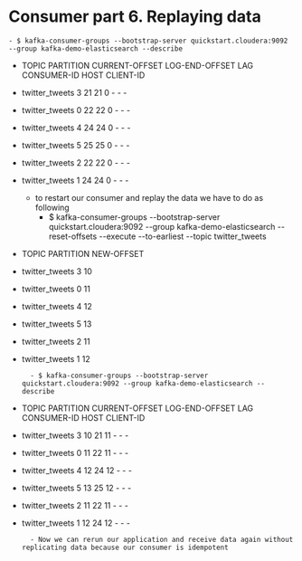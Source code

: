 # Consumer part 6. Replaying data

	- $ kafka-consumer-groups --bootstrap-server quickstart.cloudera:9092 --group kafka-demo-elasticsearch --describe

- TOPIC           PARTITION  CURRENT-OFFSET  LOG-END-OFFSET  LAG             CONSUMER-ID     HOST            CLIENT-ID
- twitter_tweets  3          21              21              0               -               -               -
- twitter_tweets  0          22              22              0               -               -               -
- twitter_tweets  4          24              24              0               -               -               -
- twitter_tweets  5          25              25              0               -               -               -
- twitter_tweets  2          22              22              0               -               -               -
- twitter_tweets  1          24              24              0               -               -               -

	- to restart our consumer and replay the data we have to do as following
		- $ kafka-consumer-groups --bootstrap-server quickstart.cloudera:9092 --group kafka-demo-elasticsearch --reset-offsets --execute --to-earliest --topic twitter_tweets		

- TOPIC                          PARTITION  NEW-OFFSET     
- twitter_tweets                 3          10             
- twitter_tweets                 0          11             
- twitter_tweets                 4          12             
- twitter_tweets                 5          13             
- twitter_tweets                 2          11             
- twitter_tweets                 1          12

		- $ kafka-consumer-groups --bootstrap-server quickstart.cloudera:9092 --group kafka-demo-elasticsearch --describe

- TOPIC           PARTITION  CURRENT-OFFSET  LOG-END-OFFSET  LAG             CONSUMER-ID     HOST            CLIENT-ID
- twitter_tweets  3          10              21              11              -               -               -
- twitter_tweets  0          11              22              11              -               -               -
- twitter_tweets  4          12              24              12              -               -               -
- twitter_tweets  5          13              25              12              -               -               -
- twitter_tweets  2          11              22              11              -               -               -
- twitter_tweets  1          12              24              12              -               -               -

		- Now we can rerun our application and receive data again without replicating data because our consumer is idempotent

